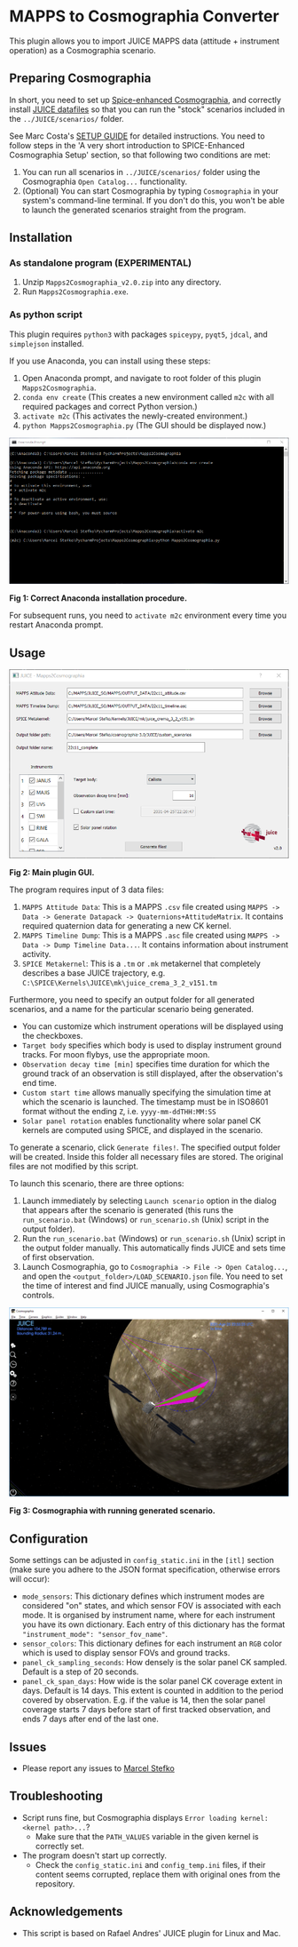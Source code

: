# MAPPS to Cosmographia Converter

This plugin allows you to import JUICE MAPPS data (attitude + instrument operation) as a Cosmographia scenario.

## Preparing Cosmographia
In short, you need to set up [Spice-enhanced Cosmographia](https://www.cosmos.esa.int/web/spice/cosmographia),
and correctly install [JUICE datafiles](ftp://spiftp.esac.esa.int/cosmographia/missions/) so that you can run
the "stock" scenarios included in the `../JUICE/scenarios/` folder.

See Marc Costa's [SETUP GUIDE](ftp://spiftp.esac.esa.int/cosmographia/missions/aareadme.txt) for detailed instructions.
You need to follow steps in the 'A very short introduction to SPICE-Enhanced Cosmographia Setup' section,
so that following two conditions are met:
 1. You can run all scenarios in `../JUICE/scenarios/` folder using the Cosmographia `Open Catalog...` functionality.
 2. (Optional) You can start Cosmographia by typing `Cosmographia` in your system's command-line terminal. If you don't do this,
 you won't be able to launch the generated scenarios straight from the program.

## Installation
### As standalone program (EXPERIMENTAL)
 1. Unzip `Mapps2Cosmographia_v2.0.zip` into any directory.
 2. Run `Mapps2Cosmographia.exe`.

### As python script
This plugin requires `python3` with packages `spiceypy`, `pyqt5`, `jdcal`, and `simplejson` installed.

If you use Anaconda, you can install using these steps:

 1. Open Anaconda prompt, and navigate to root folder of this plugin `Mapps2Cosmographia`.
 2. `conda env create` (This creates a new environment called `m2c` with all
 required packages and correct Python version.)
 3. `activate m2c` (This activates the newly-created environment.)
 4. `python Mapps2Cosmographia.py` (The GUI should be displayed now.)
 
![](doc/img/installation.png)

**Fig 1: Correct Anaconda installation procedure.**

For subsequent runs, you need to `activate m2c` environment every time you restart Anaconda prompt.


## Usage

![](doc/img/plugin_gui.png)

**Fig 2: Main plugin GUI.**

The program requires input of 3 data files:

 1. `MAPPS Attitude Data`: This is a MAPPS `.csv` file created using 
`MAPPS -> Data -> Generate Datapack -> Quaternions+AttitudeMatrix`. It contains
required quaternion data for generating a new CK kernel.
 2. `MAPPS Timeline Dump`: This is a MAPPS `.asc` file created using
`MAPPS -> Data -> Dump Timeline Data...`. It contains information about instrument
activity.
 3. `SPICE Metakernel`: This is a `.tm` or `.mk` metakernel that completely describes
 a base JUICE trajectory, e.g. `C:\SPICE\Kernels\JUICE\mk\juice_crema_3_2_v151.tm`

Furthermore, you need to specify an output folder for all generated scenarios,
and a name for the particular scenario being generated.


 - You can customize which instrument operations will be displayed using the checkboxes.
 - `Target body` specifies which body is used to display instrument ground tracks. For moon flybys,
use the appropriate moon.
 - `Observation decay time [min]` specifies time duration for which 
 the ground track of an observation
 is still displayed, after the observation's end time.
 - `Custom start time` allows manually specifying the simulation time at which the scenario is launched.
 The timestamp must be in ISO8601 format without the ending `Z`, i.e. `yyyy-mm-ddTHH:MM:SS`
 - `Solar panel rotation` enables functionality where solar panel CK kernels are computed using
 SPICE, and displayed in the scenario.

To generate a scenario, click `Generate files!`. The specified output
folder will be created. Inside this folder all necessary files are stored. The original
files are not modified by this script.

To launch this scenario, there are three options:

 1. Launch immediately by selecting `Launch scenario` option in the dialog that appears after
 the scenario is generated (this runs the `run_scenario.bat` (Windows) or `run_scenario.sh` (Unix) script in the output folder).
 2. Run the `run_scenario.bat` (Windows) or `run_scenario.sh` (Unix) script in the output folder manually. This automatically finds JUICE and sets time of first observation.
 3. Launch Cosmographia, go to `Cosmographia -> File -> Open Catalog...`, and open the `<output_folder>/LOAD_SCENARIO.json`
file. You need to set the time of interest and find JUICE manually, using Cosmographia's controls.

![](doc/img/cosmographia.png)

**Fig 3: Cosmographia with running generated scenario.**

## Configuration
Some settings can be adjusted in `config_static.ini` in the `[itl]` section (make sure you adhere to the JSON format specification, otherwise errors will occur):

- `mode_sensors`: This dictionary defines which instrument modes are considered "on" states, and which
sensor FOV is associated with each mode. It is organised by instrument name, where for each instrument you have its own dictionary. Each entry of this dictionary has the format `"instrument_mode": "sensor_fov_name"`.
- `sensor_colors`: This dictionary defines for each instrument an `RGB` color which is used to display
sensor FOVs and ground tracks.
- `panel_ck_sampling_seconds`: How densely is the solar panel CK sampled. Default is a step of 20 seconds.
- `panel_ck_span_days`: How wide is the solar panel CK coverage extent in days. Default is 14 days. This extent is counted in addition to the period covered by observation. E.g. if the value is 14, then the solar panel coverage
starts 7 days before start of first tracked observation, and ends 7 days after end of the last one.

## Issues
- Please report any issues to [Marcel Stefko](mailto:marcel.stefko@esa.int)

## Troubleshooting
- Script runs fine, but Cosmographia displays `Error loading kernel: <kernel path>...`?
    - Make sure that the `PATH_VALUES` variable in the given kernel is correctly set.
- The program doesn't start up correctly.
    - Check the `config_static.ini` and `config_temp.ini` files, if their content seems corrupted, replace them with original ones from the repository.

## Acknowledgements
- This script is based on Rafael Andres' JUICE plugin for Linux and Mac.
